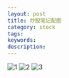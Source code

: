```yaml
---
layout: post
title: 炒股笔记配图
category: stock
tags: 
keywords: 
description: 
---
```



![1](http://img.3gods.com/20150630-000797.jpg)
![2](http://img.3gods.com/20150630-002280.jpg)
![3](http://img.3gods.com/20150630-60159.jpg)


